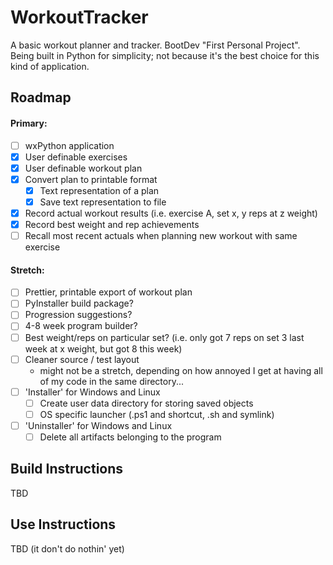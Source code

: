 # WorkoutTracker
A basic workout planner and tracker. 
BootDev "First Personal Project". 
Being built in Python for simplicity; not because it's the best choice for this kind of application.

## Roadmap
#### Primary:
- [ ] wxPython application
- [x] User definable exercises
- [x] User definable workout plan
- [x] Convert plan to printable format
  - [x] Text representation of a plan
  - [x] Save text representation to file
- [x] Record actual workout results (i.e. exercise A, set x, y reps at z weight)
- [x] Record best weight and rep achievements
- [ ] Recall most recent actuals when planning new workout with same exercise

#### Stretch:
- [ ] Prettier, printable export of workout plan
- [ ] PyInstaller build package? 
- [ ] Progression suggestions?
- [ ] 4-8 week program builder?
- [ ] Best weight/reps on particular set? (i.e. only got 7 reps on set 3 last week at x weight, but got 8 this week)
- [ ] Cleaner source / test layout 
  - might not be a stretch, depending on how annoyed I get at having all of my code in the same directory...
- [ ] 'Installer' for Windows and Linux
  - [ ] Create user data directory for storing saved objects
  - [ ] OS specific launcher (.ps1 and shortcut, .sh and symlink)
- [ ] 'Uninstaller' for Windows and Linux
  - [ ] Delete all artifacts belonging to the program

## Build Instructions
TBD

## Use Instructions
TBD (it don't do nothin' yet)
